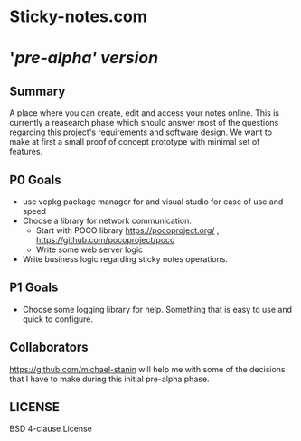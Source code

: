 # Sticky-notes.com 
# '_pre-alpha' version_

## Summary
A place where you can create, edit and access your notes online. This is currently a reasearch phase which should answer most of the questions regarding this project's requirements and software design. We want to make at first a small proof of concept prototype with minimal set of features.


## P0 Goals
- use vcpkg package manager for and visual studio for ease of use and speed
- Choose a library for network communication.
  - Start with POCO library https://pocoproject.org/ , https://github.com/pocoproject/poco
  - Write some web server logic
- Write business logic regarding sticky notes operations.
  
## P1 Goals
- Choose some logging library for help. Something that is easy to use and quick to configure.
  
  
## Collaborators
https://github.com/michael-stanin will help me with some of the decisions that I have to make during this initial pre-alpha phase.

## LICENSE
BSD 4-clause License

